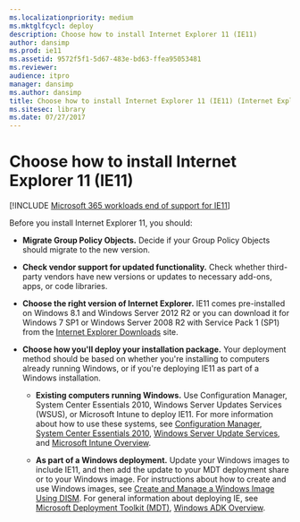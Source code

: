 ```yaml
---
ms.localizationpriority: medium
ms.mktglfcycl: deploy
description: Choose how to install Internet Explorer 11 (IE11)
author: dansimp
ms.prod: ie11
ms.assetid: 9572f5f1-5d67-483e-bd63-ffea95053481
ms.reviewer: 
audience: itpro
manager: dansimp
ms.author: dansimp
title: Choose how to install Internet Explorer 11 (IE11) (Internet Explorer 11 for IT Pros)
ms.sitesec: library
ms.date: 07/27/2017
---
```



# Choose how to install Internet Explorer 11 (IE11)

[!INCLUDE [Microsoft 365 workloads end of support for IE11](../includes/microsoft-365-ie-end-of-support.md)]

Before you install Internet Explorer 11, you should:

-   **Migrate Group Policy Objects.** Decide if your Group Policy Objects should migrate to the new version.

-   **Check vendor support for updated functionality.** Check whether third-party vendors have new versions or updates to necessary add-ons, apps, or code libraries.

-   **Choose the right version of Internet Explorer.** IE11 comes pre-installed on Windows 8.1 and Windows Server 2012 R2 or you can download it for Windows 7 SP1 or Windows Server 2008 R2 with Service Pack 1 (SP1) from the [Internet Explorer Downloads](https://go.microsoft.com/fwlink/p/?LinkId=214251) site.

-   **Choose how you'll deploy your installation package.** Your deployment method should be based on whether you're installing to computers already running Windows, or if you're deploying IE11 as part of a Windows installation.

    -   **Existing computers running Windows.** Use Configuration Manager, System Center Essentials 2010, Windows Server Updates Services (WSUS), or Microsoft Intune to deploy IE11. For more information about how to use these systems, see [Configuration Manager](/previous-versions/system-center/system-center-2012-R2/gg682129(v=technet.10)), [System Center Essentials 2010](https://go.microsoft.com/fwlink/p/?LinkId=395200), [Windows Server Update Services](/previous-versions/windows/it-pro/windows-server-2012-R2-and-2012/hh852345(v=ws.11)), and [Microsoft Intune Overview](https://www.microsoft.com/cloud-platform/microsoft-intune).

    -   **As part of a Windows deployment.** Update your Windows images to include IE11, and then add the update to your MDT deployment share or to your Windows image. For instructions about how to create and use Windows images, see [Create and Manage a Windows Image Using DISM](/previous-versions/windows/it-pro/windows-8.1-and-8/hh825251(v=win.10)). For general information about deploying IE, see [Microsoft Deployment Toolkit (MDT)](/mem/configmgr/mdt/), [Windows ADK Overview](/previous-versions/windows/it-pro/windows-8.1-and-8/hh825486(v=win.10)).

 

 